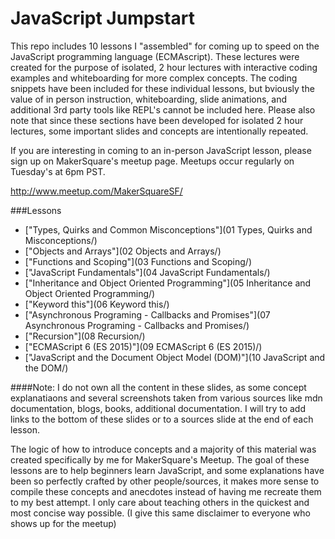 # JavaScript Jumpstart
This repo includes 10 lessons I "assembled" for coming up to speed on the JavaScript programming language (ECMAscript). These lectures were created for the purpose of isolated, 2 hour lectures with interactive coding examples and whiteboarding for more complex concepts. The coding snippets have been included for these individual lessons, but bviously the value of in person instruction, whiteboarding, slide animations, and additional 3rd party tools like REPL's cannot be included here. Please also note that since these sections have been developed for isolated 2 hour lectures, some important slides and concepts are intentionally repeated.

If you are interesting in coming to an in-person JavaScript lesson, please sign up on MakerSquare's meetup page. Meetups occur regularly on Tuesday's at 6pm PST.

http://www.meetup.com/MakerSquareSF/


###Lessons

* ["Types, Quirks and Common Misconceptions"](01 Types, Quirks and Misconceptions/)
* ["Objects and Arrays"](02 Objects and Arrays/)
* ["Functions and Scoping"](03 Functions and Scoping/)
* ["JavaScript Fundamentals"](04 JavaScript Fundamentals/)
* ["Inheritance and Object Oriented Programming"](05 Inheritance and Object Oriented Programming/)
* ["Keyword this"](06 Keyword this/)
* ["Asynchronous Programing - Callbacks and Promises"](07 Asynchronous Programing - Callbacks and Promises/)
* ["Recursion"](08 Recursion/)
* ["ECMAScript 6 (ES 2015)"](09 ECMAScript 6 (ES 2015)/)
* ["JavaScript and the Document Object Model (DOM)"](10 JavaScript and the DOM/)


####Note: I do not own all the content in these slides, as some concept explanatiaons and several screenshots taken from various sources like mdn documentation, blogs, books, additional documentation. I will try to add links to the bottom of these slides or to a sources slide at the end of each lesson.

The logic of how to introduce concepts and a majority of this material was created specifically by me for MakerSquare's Meetup. The goal of these lessons are to help beginners learn JavaScript, and some explanations have been so perfectly crafted by other people/sources, it makes more sense to compile these concepts and anecdotes instead of having me recreate them to my best attempt. I only care about teaching others in the quickest and most concise way possible. (I give this same disclaimer to everyone who shows up for the meetup)
